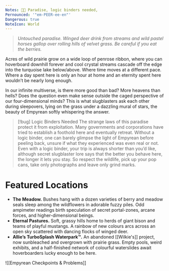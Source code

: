 ```yaml
---
Notes: 🌳🌲 Paradise, logic binders needed,
Pernounced: '"em-PEER-ee-en"'
Dangerous: true
NoteIcon: World
---
```

> *Untouched paradise. Winged deer drink from streams and wild pastel horses gallop over rolling hills of velvet grass. Be careful if you eat the berries.*

Acres of wild prairie grow on a wide loop of penrose ribbon, where you can hoverboard downhill forever and cool crystal streams cascade off the edge into the turquoise lake below/above. Where time moves at a different pace. Where a day spent here is only an hour at home and an eternity spent here wouldn’t be nearly long enough.

In our infinite multiverse, is there more good than bad? More heavens than hells? Does the question even make sense outside the caged perspective of our four-dimensional minds? This is what slugblasters ask each other during sleepovers, lying on the grass under a dazzling mural of stars, the beauty of Empyrean softly whispering the answer.


> [!bug] Logic Binders Needed
> The strange laws of this paradise protect it from exploitation. Many governments and corporations have tried to establish a foothold here and eventually retreat. Without a logic binder, one can barely glimpse the light of Empyrean before peeling back, unsure if what they experienced was even real or not. Even with a logic binder, your trip is always shorter than you’d like, although secret slugblaster lore says that the better you behave here, the longer it lets you stay. So respect the wildlife, pick up your pop cans, take only photographs and leave only grind marks.

# Featured Locations

- **The Meadow.** Bushes hang with a dozen varieties of berry and meadow seals sleep among the wildflowers in adorable fuzzy piles. Odd ampimeter readings birth speculation of secret portal-zones, arcane forces, and higher-dimensional beings.
- **Eternal Pastures.** Soft, grassy hills home to herds of giant bison and teams of playful mustangs. A rainbow of new colours arcs across an open sky scattered with dancing flocks of winged deer.
- **Allie’s TurboSplash Waterpark™.** An abandoned [[Wilkie's]] project, now sunbleached and overgrown with prairie grass. Empty pools, weird exhibits, and a half-finished network of colourful waterslides await hoverboarders lucky enough to be here.

![[Empyrean Checkpoints & Problems]]